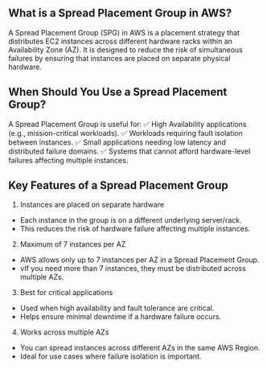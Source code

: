 ## What is a Spread Placement Group in AWS?
A Spread Placement Group (SPG) in AWS is a placement strategy that distributes EC2 instances across different hardware racks within an Availability Zone (AZ).
It is designed to reduce the risk of simultaneous failures by ensuring that instances are placed on separate physical hardware.

## When Should You Use a Spread Placement Group?
A Spread Placement Group is useful for: ✅ High Availability applications (e.g., mission-critical workloads).
✅ Workloads requiring fault isolation between instances.
✅ Small applications needing low latency and distributed failure domains.
✅ Systems that cannot afford hardware-level failures affecting multiple instances.

## Key Features of a Spread Placement Group
1. Instances are placed on separate hardware
* Each instance in the group is on a different underlying server/rack.
* This reduces the risk of hardware failure affecting multiple instances.
2. Maximum of 7 instances per AZ
* AWS allows only up to 7 instances per AZ in a Spread Placement Group.
* vIf you need more than 7 instances, they must be distributed across multiple AZs.

3. Best for critical applications
* Used when high availability and fault tolerance are critical.
* Helps ensure minimal downtime if a hardware failure occurs.

4. Works across multiple AZs
* You can spread instances across different AZs in the same AWS Region.
* Ideal for use cases where failure isolation is important.

